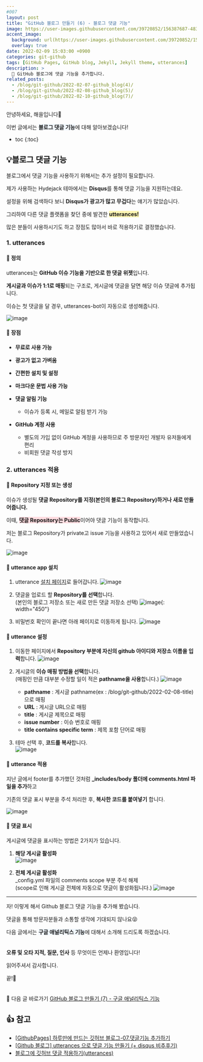 ```yaml
---
#007
layout: post
title: "GitHub 블로그 만들기 (6) - 블로그 댓글 기능"
image: https://user-images.githubusercontent.com/39720852/156387687-48397e83-3d7f-4aee-b091-35615fe2fa34.png
accent_image:
  background: url(https://user-images.githubusercontent.com/39720852/152405232-29b296d1-653c-4505-ad3c-07fd5a680d17.png) center/cover
  overlay: true
date: 2022-02-09 15:03:00 +0900
categories: git-github
tags: [GitHub Pages, GitHub blog, Jekyll, Jekyll theme, utterances]
description: >
  📝 GitHub 블로그에 댓글 기능을 추가합니다.
related_posts:
  - /blog/git-github/2022-02-07-github_blog(4)/
  - /blog/git-github/2022-02-08-github_blog(5)/
  - /blog/git-github/2022-02-10-github_blog(7)/
---
```


안녕하세요, 해을입니다🦖

이번 글에서는 <span style="background-color:#f1f8ff">**블로그 댓글 기능**</span>에 대해 알아보겠습니다!

* toc
{:toc}

## 💡블로그 댓글 기능

블로그에서 댓글 기능을 사용하기 위해서는 추가 설정이 필요합니다.

제가 사용하는 Hydejack 테마에서는 **Disqus**를 통해 댓글 기능을 지원하는데요.

설정을 위해 검색하다 보니 **Disqus가 광고가 많고 무겁다**는 얘기가 많았습니다.

그리하여 다른 댓글 플랫폼을 찾던 중에 발견한 <span style="background-color:#fff5b1">**utterances!**</span>

많은 분들이 사용하시기도 하고 장점도 많아서 바로 적용하기로 결정했습니다.

### 1. utterances

#### 📍 정의

utterances는 **GitHub 이슈 기능을 기반으로 한 댓글 위젯**입니다.

**게시글과 이슈가 1:1로 매핑**되는 구조로, 게시글에 댓글을 달면 해당 이슈 댓글에 추가됩니다.

이슈는 첫 댓글을 달 경우, utterances-bot이 자동으로 생성해줍니다.

![image](https://user-images.githubusercontent.com/39720852/156494767-c6c604ce-55ed-48c1-80a0-b05e1773c45d.png)

#### 📍 장점

* **무료로 사용 가능**

* **광고가 없고 가벼움**

* **간편한 설치 및 설정**

* **마크다운 문법 사용 가능**

* **댓글 알림 기능**
  * 이슈가 등록 시, 메일로 알림 받기 가능

* **GitHub 계정 사용**
  * 별도의 가입 없이 GitHub 계정을 사용하므로 주 방문자인 개발자 유저들에게 편리
  * 비회원 댓글 작성 방지

### 2. utterances 적용

#### 🥨 Repository 지정 또는 생성

이슈가 생성될 **댓글 Repository를 지정(본인의 블로그 Repository)하거나 새로 만들어줍니다.**

이때, <span style="background-color:#ffdce0">**댓글 Repository는 Public**</span>이어야 댓글 기능이 동작합니다.

저는 블로그 Repository가 private고 issue 기능을 사용하고 있어서 새로 만들었습니다.

![image](https://user-images.githubusercontent.com/39720852/156496563-e8fcdf7d-52d4-4907-93fb-28d3e666d4af.png)

#### 🥨 utterance app 설치

1. utterance [설치 페이지](https://github.com/apps/utterances)로 들어갑니다.
  ![image](https://user-images.githubusercontent.com/39720852/156577259-5b3218fa-17a5-40bd-8a79-be655cbff228.png)

2. 댓글을 업로드 할 **Repository를 선택**합니다.  
  (본인의 블로그 저장소 또는 새로 만든 댓글 저장소 선택)
  ![image](https://user-images.githubusercontent.com/39720852/156577844-acd23242-7128-494c-bd5d-424b39de5005.png){: width="450"}

3. 비밀번호 확인이 끝나면 아래 페이지로 이동하게 됩니다.
  ![image](https://user-images.githubusercontent.com/39720852/156582451-8e8b5fae-52fb-4b2e-a3c6-78507afe97ff.png)

#### 🥨 utterance 설정

1. 이동한 페이지에서 **Repository 부분에 자신의 github 아이디와 저장소 이름을 입력**합니다.
  ![image](https://user-images.githubusercontent.com/39720852/156582195-e0ba2a5c-953c-40f8-b31d-c8ab8c38eedd.png)

2. 게시글의 **이슈 매핑 방법을 선택**합니다.  
   (매핑인 만큼 대부분 수정할 일이 적은 **pathname을 사용**합니다.)
  ![image](https://user-images.githubusercontent.com/39720852/156584085-7c1837fc-1ff8-459b-a3e7-04bbec3e5ce5.png)

   * **pathname** : 게시글 pathname(ex : /blog/git-github/2022-02-08-title)으로 매핑
   * **URL** : 게시글 URL으로 매핑
   * **title** : 게시글 제목으로 매핑
   * **issue number** : 이슈 번호로 매핑
   * **title contains specific term** : 제목 포함 단어로 매핑

3. 테마 선택 후, **코드를 복사**합니다.  
  ![image](https://user-images.githubusercontent.com/39720852/156585223-687f0a59-94df-4ba7-b091-6828f3906f50.png)

#### 🥨 utterance 적용

지난 글에서 footer를 추가했던 것처럼 **_includes/body 폴더에 comments.html 파일을 추가**하고

기존의 댓글 표시 부분을 주석 처리한 후, **복사한 코드를 붙여넣기** 합니다.

![image](https://user-images.githubusercontent.com/39720852/156586316-dea6bfeb-3a56-4710-952c-c4630a4c21c4.png)

#### 🥨 댓글 표시

게시글에 댓글을 표시하는 방법은 2가지가 있습니다.

1. **해당 게시글 활성화**  
  ![image](https://user-images.githubusercontent.com/39720852/156597921-13d6e4c3-33de-4298-b612-93961aed79aa.png)

2. **전체 게시글 활성화**  
  _config.yml 파일의 comments scope 부분 주석 해제  
  (scope로 인해 게시글 전체에 자동으로 댓글이 활성화됩니다.)
  ![image](https://user-images.githubusercontent.com/39720852/156596998-8ad751f3-d70f-494c-878b-0b179156e568.png)

---

자! 이렇게 해서 Github 블로그 댓글 기능을 추가해 봤습니다.

댓글을 통해 방문자분들과 소통할 생각에 기대되지 않나요😝

다음 글에서는 <span style="background-color:#f1f8ff">**구글 애널리틱스 기능**</span>에 대해서 소개해 드리도록 하겠습니다.
<br/><br/><br/>
**오류 및 오타 지적, 질문, 인사** 등 무엇이든 언제나 환영입니다!

읽어주셔서 감사합니다.

끝!🦕
<br/><br/><br/>
🔗 다음 글 바로가기 [GitHub 블로그 만들기 (7) - 구글 애널리틱스 기능](/blog/git-github/2022-02-10-github_blog(7))

## 👍 참고

* [[GithubPages] 하루만에 만드는 깃허브 블로그-07.댓글기능 추가하기](https://khw11044.github.io/blog/githubpages/2020-12-26-making-blog-07/)
* [[Github 블로그] utterances 으로 댓글 기능 만들기 (+ disqus 비추후기)](https://ansohxxn.github.io/blog/utterances/)
* [블로그에 깃허브 댓글 적용하기(utterances)](https://joyykim.tistory.com/9)
